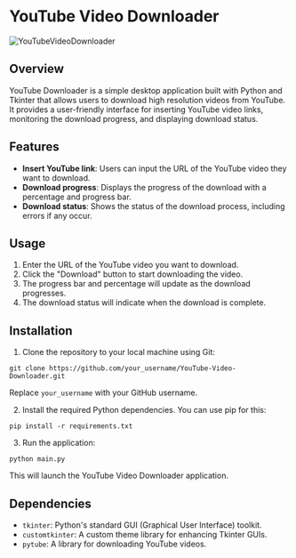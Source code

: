 # YouTube Video Downloader
![YouTubeVideoDownloader](https://github.com/chevonnefernandes/YouTube-Video-Downloader/assets/161243278/4a9ebd01-32a4-422d-9a48-09c8267c654c)

## Overview

YouTube Downloader is a simple desktop application built with Python and Tkinter that allows users to download high resolution videos from YouTube. It provides a user-friendly interface for inserting YouTube video links, monitoring the download progress, and displaying download status.

## Features

- **Insert YouTube link**: Users can input the URL of the YouTube video they want to download.
- **Download progress**: Displays the progress of the download with a percentage and progress bar.
- **Download status**: Shows the status of the download process, including errors if any occur.

## Usage

1. Enter the URL of the YouTube video you want to download.
2. Click the "Download" button to start downloading the video.
3. The progress bar and percentage will update as the download progresses.
4. The download status will indicate when the download is complete.

## Installation

1. Clone the repository to your local machine using Git:
```
git clone https://github.com/your_username/YouTube-Video-Downloader.git
```
Replace `your_username` with your GitHub username.

2. Install the required Python dependencies. You can use pip for this:
```
pip install -r requirements.txt
```

3. Run the application:
```
python main.py
```
This will launch the YouTube Video Downloader application.

## Dependencies

- `tkinter`: Python's standard GUI (Graphical User Interface) toolkit.
- `customtkinter`: A custom theme library for enhancing Tkinter GUIs.
- `pytube`: A library for downloading YouTube videos.
